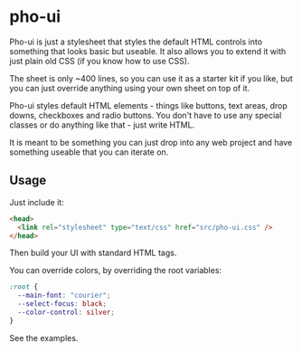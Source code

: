 # pho-ui

Pho-ui is just a stylesheet that styles the default HTML controls into something that looks basic but useable. It also allows you to extend it with just plain old CSS (if you know how to use CSS).

The sheet is only ~400 lines, so you can use it as a starter kit if you like, but you can just override anything using your own sheet on top of it.

Pho-ui styles default HTML elements - things like buttons, text areas, drop downs, checkboxes and radio buttons. You don't have to use any special classes or do anything like that - just write HTML.

It is meant to be something you can just drop into any web project and have something useable that you can iterate on.

## Usage

Just include it:

```html
<head>
  <link rel="stylesheet" type="text/css" href="src/pho-ui.css" />
</head>
```

Then build your UI with standard HTML tags.

You can override colors, by overriding the root variables:

```css
:root {
  --main-font: "courier";
  --select-focus: black;
  --color-control: silver;
}
```

See the examples.
